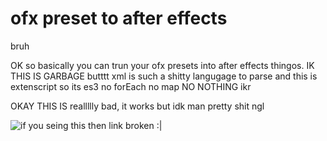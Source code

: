 # ofx preset to after effects
bruh

OK so basically you can trun your ofx presets into after effects thingos. 
IK THIS IS GARBAGE butttt xml is such a shitty langugage to parse and this is extenscript so its es3 no forEach no map NO NOTHING ikr


OKAY THIS IS reallllly bad, it works but idk man pretty shit ngl

![if you seing this then link broken :|](https://i.imgur.com/dFPwIOv.gif)
